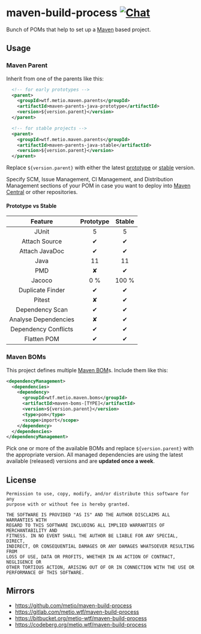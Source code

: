<!--
SPDX-FileCopyrightText: The maven-build-process Authors
SPDX-License-Identifier: 0BSD
 -->

# maven-build-process [![Chat](https://img.shields.io/badge/matrix-%23talk.metio:matrix.org-brightgreen.svg?style=social&label=Matrix)](https://matrix.to/#/#talk.metio:matrix.org)

Bunch of POMs that help to set up a [Maven](http://maven.apache.org/) based project.

## Usage

### Maven Parent

Inherit from one of the parents like this:

```xml
  <!-- for early prototypes -->
  <parent>
    <groupId>wtf.metio.maven.parents</groupId>
    <artifactId>maven-parents-java-prototype</artifactId>
    <version>${version.parent}</version>
  </parent>
```

```xml
  <!-- for stable projects -->
  <parent>
    <groupId>wtf.metio.maven.parents</groupId>
    <artifactId>maven-parents-java-stable</artifactId>
    <version>${version.parent}</version>
  </parent>
```

Replace `${version.parent}` with either the latest [prototype](https://search.maven.org/artifact/wtf.metio.maven.parents/maven-parents-java-prototype) or [stable](https://search.maven.org/artifact/wtf.metio.maven.parents/maven-parents-java-stable) version.

Specify SCM, Issue Management, CI Management, and Distribution Management sections of your POM in case you want to deploy into [Maven Central](http://search.maven.org/) or other repositories.

#### Prototype vs Stable

|       Feature        | Prototype | Stable |
|:--------------------:|:---------:|:------:|
|        JUnit         |     5     |   5    |
|    Attach Source     |     ✔     |   ✔    |
|    Attach JavaDoc    |     ✔     |   ✔    |
|         Java         |    11     |   11   |
|         PMD          |     ✘     |   ✔    |
|        Jacoco        |    0 %    | 100 %  |
|   Duplicate Finder   |     ✔     |   ✔    |
|        Pitest        |     ✘     |   ✔    |
|   Dependency Scan    |     ✔     |   ✔    |
| Analyse Dependencies |     ✘     |   ✔    |
| Dependency Conflicts |     ✔     |   ✔    |
|     Flatten POM      |     ✔     |   ✔    |

### Maven BOMs

This project defines multiple [Maven BOM](https://maven.apache.org/guides/introduction/introduction-to-dependency-mechanism.html#importing-dependencies)s. Include them like this:

```xml
<dependencyManagement>
  <dependencies>
    <dependency>
      <groupId>wtf.metio.maven.boms</groupId>
      <artifactId>maven-boms-[TYPE]</artifactId>
      <version>${version.parent}</version>
      <type>pom</type>
      <scope>import</scope>
    </dependency>
  </dependencies>
</dependencyManagement>
```

Pick one or more of the available BOMs and replace `${version.parent}` with the appropriate version. All managed dependencies are using the latest available (released) versions and are **updated once a week**.

## License

```
Permission to use, copy, modify, and/or distribute this software for any
purpose with or without fee is hereby granted.

THE SOFTWARE IS PROVIDED "AS IS" AND THE AUTHOR DISCLAIMS ALL WARRANTIES WITH
REGARD TO THIS SOFTWARE INCLUDING ALL IMPLIED WARRANTIES OF MERCHANTABILITY AND
FITNESS. IN NO EVENT SHALL THE AUTHOR BE LIABLE FOR ANY SPECIAL, DIRECT,
INDIRECT, OR CONSEQUENTIAL DAMAGES OR ANY DAMAGES WHATSOEVER RESULTING FROM
LOSS OF USE, DATA OR PROFITS, WHETHER IN AN ACTION OF CONTRACT, NEGLIGENCE OR
OTHER TORTIOUS ACTION, ARISING OUT OF OR IN CONNECTION WITH THE USE OR
PERFORMANCE OF THIS SOFTWARE.
```

## Mirrors

- https://github.com/metio/maven-build-process
- https://gitlab.com/metio.wtf/maven-build-process
- https://bitbucket.org/metio-wtf/maven-build-process
- https://codeberg.org/metio.wtf/maven-build-process